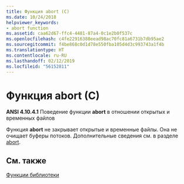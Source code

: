 ```yaml
---
title: Функция abort (C)
ms.date: 10/24/2018
helpviewer_keywords:
- abort function
ms.assetid: caa62d67-ffc4-4481-87a4-0c1e2b0f537c
ms.openlocfilehash: c4fe22916388eead98ac70fc81a6731b7db95ae2
ms.sourcegitcommit: f4be868c0d1d78e550fba105d4d3c993743a1f4b
ms.translationtype: HT
ms.contentlocale: ru-RU
ms.lasthandoff: 02/12/2019
ms.locfileid: "56152811"
---
```

# <a name="abort-function-c"></a>Функция abort (C)

**ANSI 4.10.4.1** Поведение функции **abort** в отношении открытых и временных файлов

Функция **abort** не закрывает открытые и временные файлы. Она не очищает буферы потоков. Дополнительные сведения см. в разделе [abort](../c-runtime-library/reference/abort.md).

## <a name="see-also"></a>См. также

[Функции библиотеки](../c-language/library-functions.md)
